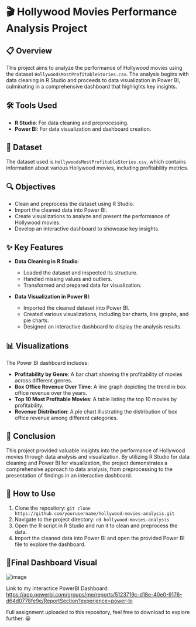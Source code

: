 # 🎬 Hollywood Movies Performance Analysis Project

## 📋 Overview
This project aims to analyze the performance of Hollywood movies using the dataset `HollywoodsMostProfitableStories.csv`. The analysis begins with data cleaning in R Studio and proceeds to data visualization in Power BI, culminating in a comprehensive dashboard that highlights key insights.

## 🛠️ Tools Used
- **R Studio**: For data cleaning and preprocessing.
- **Power BI**: For data visualization and dashboard creation.

## 📂 Dataset
The dataset used is `HollywoodsMostProfitableStories.csv`, which contains information about various Hollywood movies, including profitability metrics.

## 🔍 Objectives
- Clean and preprocess the dataset using R Studio.
- Import the cleaned data into Power BI.
- Create visualizations to analyze and present the performance of Hollywood movies.
- Develop an interactive dashboard to showcase key insights.

## ✨ Key Features
- **Data Cleaning in R Studio**:
  - Loaded the dataset and inspected its structure.
  - Handled missing values and outliers.
  - Transformed and prepared data for visualization.

- **Data Visualization in Power BI**:
  - Imported the cleaned dataset into Power BI.
  - Created various visualizations, including bar charts, line graphs, and pie charts.
  - Designed an interactive dashboard to display the analysis results.

## 📊 Visualizations
The Power BI dashboard includes:
- **Profitability by Genre**: A bar chart showing the profitability of movies across different genres.
- **Box Office Revenue Over Time**: A line graph depicting the trend in box office revenue over the years.
- **Top 10 Most Profitable Movies**: A table listing the top 10 movies by profitability.
- **Revenue Distribution**: A pie chart illustrating the distribution of box office revenue among different categories.

## 🏁 Conclusion
This project provided valuable insights into the performance of Hollywood movies through data analysis and visualization. By utilizing R Studio for data cleaning and Power BI for visualization, the project demonstrates a comprehensive approach to data analysis, from preprocessing to the presentation of findings in an interactive dashboard.

## 🚀 How to Use
1. Clone the repository: `git clone https://github.com/yourusername/hollywood-movies-analysis.git`
2. Navigate to the project directory: `cd hollywood-movies-analysis`
3. Open the R script in R Studio and run it to clean and preprocess the data.
4. Import the cleaned data into Power BI and open the provided Power BI file to explore the dashboard.

## 🤩Final Dashboard Visual
![image](https://github.com/EvangelineMapstone/Analysis-of-Hollywood-Movies/assets/168833032/1d3fc9fd-feff-4e20-b3b5-398b96f23b9c)


Link to my interactice PowerBI Dashboard: https://app.powerbi.com/groups/me/reports/5123719c-d18e-40e0-9176-d64d0778fe9e/ReportSection?experience=power-bi 

Full assignment uploaded to this repository, feel free to download to explore further. 😀

